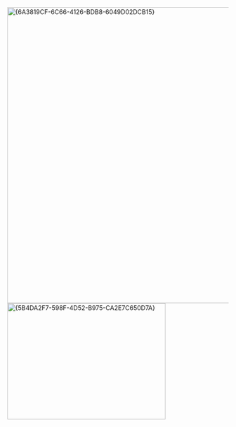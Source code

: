 <img width="982" height="672" alt="{6A3819CF-6C66-4126-BDB8-6049D02DCB15}" src="https://github.com/user-attachments/assets/e716a525-e0fc-4dd3-97eb-2889e0b9237f" />
<img width="360" height="264" alt="{5B4DA2F7-598F-4D52-B975-CA2E7C650D7A}" src="https://github.com/user-attachments/assets/a2b4510e-6f26-46e3-a419-bfb369df94fd" />

